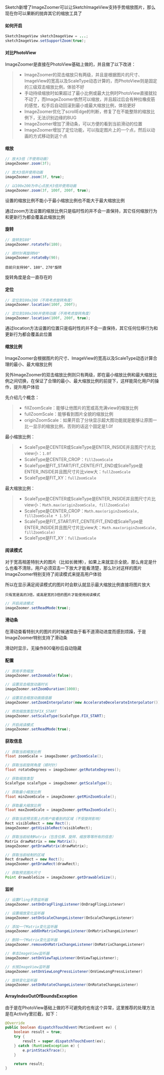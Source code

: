 Sketch新增了ImageZoomer可以让SketchImageView支持手势缩放图片，那么现在你可以果断的抛弃其它的缩放工具了

#### 如何开启

```java
SketchImageView sketchImageView = ...;
sketchImageView.setSupportZoom(true);
```

#### 对比PhotoView

ImageZoomer是直接在PhotoView基础上做的，并且做了以下改进：
>* ImageZoomer的双击缩放只有两级，并且是根据图片的尺寸、ImageView的宽高以及ScaleType动态计算的，而PhotoView则是固定的三级双击缩放比例，体验不好
>* 手动持续缩放时如果超过了最小比例或最大比例时PhotoView直接就拉不动了，而ImageZoomer依然可以缩放，并且超过后会有种拉橡皮筋的感觉，松手后自动回滚到最小或最大缩放比例，体验更好
>* ImageZoomer优化了scrollEdge的判断，修复了在不能整除的缩放比例下，无法识别边缘的BUG
>* ImageZoomer增加了滑动条，可以方便的看到当前滑动的位置
>* ImageZoomer增加了定位功能，可以指定图片上的一个点，然后以动画的方式移动到这个点

#### 缩放

```java
// 放大3倍（不使用动画）
imageZoomer.zoom(3f);

// 放大3倍并使用动画
imageZoomer.zoom(3f, true);

// 以100x200为中心点放大3倍并使用动画
imageZoomer.zoom(3f, 100f, 200f, true);
```

设置的缩放比例不能小于最小缩放比例也不能大于最大缩放比例

通过zoom方法设置的缩放比例只是临时性的并不会一直保持，其它任何缩放行为和更新行为都会覆盖此缩放比例

#### 旋转

```java
// 旋转到180°
imageZoomer.rotateTo(180);

// 顺时针再旋转90°
imageZoomer.rotateBy(90);
```

`目前只支持90°、180°、270°旋转`

旋转角度是会一直存在的

#### 定位

```java
// 定位到100x200（不用考虑旋转角度）
imageZoomer.location(100f, 200f);

// 定位到100x200并使用动画（不用考虑旋转角度）
imageZoomer.location(100f, 200f, true);
```

通过location方法设置的位置只是临时性的并不会一直保持，其它任何位移行为和更新行为都会覆盖此位置

#### 缩放比例

ImageZoomer会根据图片的尺寸、ImageView的宽高以及ScaleType动态计算合理的最小、最大缩放比例

另外ImageZoomer的双击缩放比例则只有两级，即在最小缩放比例和最大缩放比例之间切换，在保证了合理的最小、最大缩放比例的前提下，这样能简化用户的操作，提升用户体验

先介绍几个概念：
>* fillZoomScale：能够让他图片的宽或高充满view的缩放比例
>* fullZoomScale：能够看到图片全貌的缩放比例
>* originZoomScale：如果开启了分块显示超大图功能就是能够让原图一比一显示的缩放比例，否则的话这个固定是1.0f

最小缩放比例：
>* ScaleType是CENTER或ScaleType是ENTER_INSIDE并且图尺寸片比view小：`1.0f`
>* ScaleType是CENTER_CROP：`fillZoomScale`
>* ScaleType是FIT_START/FIT_CENTE/FIT_END或ScaleType是ENTER_INSIDE并且图尺寸片比view大：`fullZoomScale`
>* ScaleType是FIT_XY：`fullZoomScale`

最大缩放比例：
>* ScaleType是CENTER或ScaleType是ENTER_INSIDE并且图尺寸片比view小：`Math.max(originZoomScale, fillZoomScale)`
>* ScaleType是CENTER_CROP：`Math.max(originZoomScale, fillZoomScale * 1.5f)`
>* ScaleType是FIT_START/FIT_CENTE/FIT_END或ScaleType是ENTER_INSIDE并且图尺寸片比view大：`Math.max(originZoomScale, fillZoomScale)`
>* ScaleType是FIT_XY：`fullZoomScale`

#### 阅读模式

对于宽高相差特别大的图片（比如长微博），如果上来就显示全貌，那么肯定是什么也看不清除，用户必须双击一下放大才能看清楚，那么针对这样的图片ImageZoomer特别支持了阅读模式来提高用户体验

所以在显示满足阅读模式的图片时会默认就显示最大缩放比例直接将图片放大

`只有宽是高的3倍，或高是宽的3倍的图片才能使用阅读模式`

```java
// 开启阅读模式
imageZoomer.setReadMode(true);
```

#### 滑动条

在滑动查看特别大的图片的时候通常由于看不道滑动进度而感到烦躁，于是ImageZoomer特别支持了滑动条

滑动时显示，无操作800毫秒后自动隐藏

#### 配置

```java
// 禁用手势缩放
imageZoomer.setZoomable(false);

// 设置双击缩放动画时长
imageZoomer.setZoomDuration(1000);

// 设置双击缩放动画插值器
imageZoomer.setZoomInterpolator(new AccelerateDecelerateInterpolator());

// 修改缩放类型为FIX_START
imageZoomer.setScaleType(ScaleType.FIX_START);

// 开启阅读模式
imageZoomer.setReadMode(true);
```

#### 获取信息

```java
// 获取当前缩放比例
float zoomScale = imageZoomer.getZoomScale();

// 获取当前旋转角度（顺时针）
float rotateDegrees = imageZoomer.getRotateDegrees();

// 获取缩放类型
ScaleType scaleType = imageZoomer.getScaleType();

// 获取最小缩放比例
float minZoomScale = imageZoomer.getMinZoomScale();

// 获取最大缩放比例
float maxZoomScale = imageZoomer.getMaxZoomScale();

// 获取当前预览图上的用户能看到的区域（不受旋转影响）
Rect visibleRect = new Rect();
imageZoomer.getVisibleRect(visibleRect);

// 获取当前绘制Matrix（包含位移、旋转、缩放等等所有的信息）
Matrix drawMatrix = new Matrix();
imageZoomer.getDrawMatrix(drawMatrix);

// 获取当前绘制的区域
Rect drawRect = new Rect();
imageZoomer.getDrawRect(drawRect);

// 获取预览图片尺寸
Point drawableSize = imageZoomer.getDrawableSize();
```

#### 监听

```java
// 设置Fling手势监听器
imageZoomer.setOnDragFlingListener(OnDragFlingListener)

// 设置缩放变化监听器
imageZoomer.setOnScaleChangeListener(OnScaleChangeListener)

// 添加一个Matrix变化监听器
imageZoomer.addOnMatrixChangeListener(OnMatrixChangeListener)

// 删除一个Matrix变化监听器
imageZoomer.removeOnMatrixChangeListener(OnMatrixChangeListener)

// 单击ImageView监听器
imageZoomer.setOnViewTapListener(OnViewTapListener);

// 长按ImageView监听器
imageZoomer.setOnViewLongPressListener(OnViewLongPressListener)

// 旋转变化监听器
imageZoomer.setOnRotateChangeListener(OnRotateChangeListener)
```

#### ArrayIndexOutOfBoundsException

由于是在PhotoView基础上做的不可避免的也有这个异常，这里推荐的处理方法是在Activity里拦截，如下：

```java
@Override
public boolean dispatchTouchEvent(MotionEvent ev) {
    boolean result = true;
    try {
        result = super.dispatchTouchEvent(ev);
    } catch (RuntimeException e) {
        e.printStackTrace();
    }

    return result;
}
```